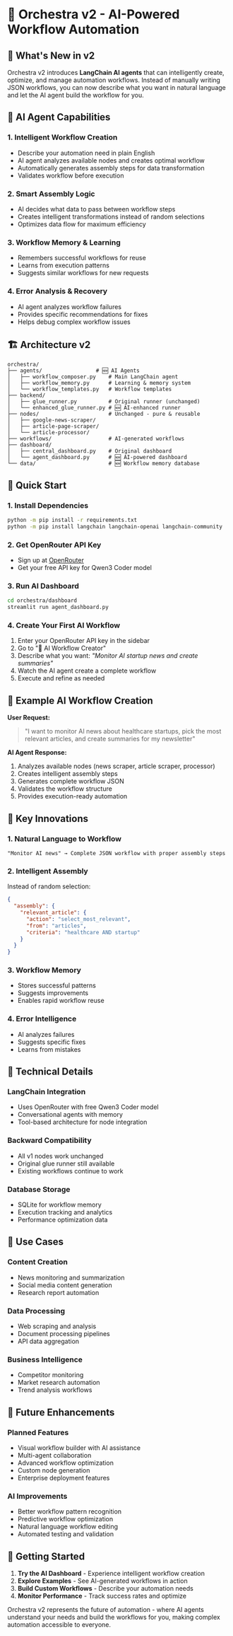 # 🎼 Orchestra v2 - AI-Powered Workflow Automation

## 🚀 What's New in v2

Orchestra v2 introduces **LangChain AI agents** that can intelligently create, optimize, and manage automation workflows. Instead of manually writing JSON workflows, you can now describe what you want in natural language and let the AI agent build the workflow for you.

## 🤖 AI Agent Capabilities

### 1. **Intelligent Workflow Creation**
- Describe your automation need in plain English
- AI agent analyzes available nodes and creates optimal workflow
- Automatically generates assembly steps for data transformation
- Validates workflow before execution

### 2. **Smart Assembly Logic**
- AI decides what data to pass between workflow steps
- Creates intelligent transformations instead of random selections
- Optimizes data flow for maximum efficiency

### 3. **Workflow Memory & Learning**
- Remembers successful workflows for reuse
- Learns from execution patterns
- Suggests similar workflows for new requests

### 4. **Error Analysis & Recovery**
- AI agent analyzes workflow failures
- Provides specific recommendations for fixes
- Helps debug complex workflow issues

## 🏗️ Architecture v2

```
orchestra/
├── agents/                 # 🆕 AI Agents
│   ├── workflow_composer.py    # Main LangChain agent
│   ├── workflow_memory.py      # Learning & memory system
│   └── workflow_templates.py   # Workflow templates
├── backend/
│   ├── glue_runner.py          # Original runner (unchanged)
│   └── enhanced_glue_runner.py # 🆕 AI-enhanced runner
├── nodes/                      # Unchanged - pure & reusable
│   ├── google-news-scraper/
│   ├── article-page-scraper/
│   └── article-processor/
├── workflows/                  # AI-generated workflows
├── dashboard/
│   ├── central_dashboard.py    # Original dashboard
│   └── agent_dashboard.py      # 🆕 AI-powered dashboard
└── data/                       # 🆕 Workflow memory database
```

## 🚀 Quick Start

### 1. Install Dependencies
```bash
python -m pip install -r requirements.txt
python -m pip install langchain langchain-openai langchain-community
```

### 2. Get OpenRouter API Key
- Sign up at [OpenRouter](https://openrouter.ai/)
- Get your free API key for Qwen3 Coder model

### 3. Run AI Dashboard
```bash
cd orchestra/dashboard
streamlit run agent_dashboard.py
```

### 4. Create Your First AI Workflow
1. Enter your OpenRouter API key in the sidebar
2. Go to "🤖 AI Workflow Creator"
3. Describe what you want: *"Monitor AI startup news and create summaries"*
4. Watch the AI agent create a complete workflow
5. Execute and refine as needed

## 🎯 Example AI Workflow Creation

**User Request:**
> "I want to monitor AI news about healthcare startups, pick the most relevant articles, and create summaries for my newsletter"

**AI Agent Response:**
1. Analyzes available nodes (news scraper, article scraper, processor)
2. Creates intelligent assembly steps
3. Generates complete workflow JSON
4. Validates the workflow structure
5. Provides execution-ready automation

## 🧠 Key Innovations

### **1. Natural Language to Workflow**
```
"Monitor AI news" → Complete JSON workflow with proper assembly steps
```

### **2. Intelligent Assembly**
Instead of random selection:
```json
{
  "assembly": {
    "relevant_article": {
      "action": "select_most_relevant",
      "from": "articles", 
      "criteria": "healthcare AND startup"
    }
  }
}
```

### **3. Workflow Memory**
- Stores successful patterns
- Suggests improvements
- Enables rapid workflow reuse

### **4. Error Intelligence**
- AI analyzes failures
- Suggests specific fixes
- Learns from mistakes

## 🔧 Technical Details

### **LangChain Integration**
- Uses OpenRouter with free Qwen3 Coder model
- Conversational agents with memory
- Tool-based architecture for node integration

### **Backward Compatibility**
- All v1 nodes work unchanged
- Original glue runner still available
- Existing workflows continue to work

### **Database Storage**
- SQLite for workflow memory
- Execution tracking and analytics
- Performance optimization data

## 🎯 Use Cases

### **Content Creation**
- News monitoring and summarization
- Social media content generation
- Research report automation

### **Data Processing**
- Web scraping and analysis
- Document processing pipelines
- API data aggregation

### **Business Intelligence**
- Competitor monitoring
- Market research automation
- Trend analysis workflows

## 🚀 Future Enhancements

### **Planned Features**
- Visual workflow builder with AI assistance
- Multi-agent collaboration
- Advanced workflow optimization
- Custom node generation
- Enterprise deployment features

### **AI Improvements**
- Better workflow pattern recognition
- Predictive workflow optimization
- Natural language workflow editing
- Automated testing and validation

## 🎉 Getting Started

1. **Try the AI Dashboard** - Experience intelligent workflow creation
2. **Explore Examples** - See AI-generated workflows in action
3. **Build Custom Workflows** - Describe your automation needs
4. **Monitor Performance** - Track success rates and optimize

Orchestra v2 represents the future of automation - where AI agents understand your needs and build the workflows for you, making complex automation accessible to everyone.